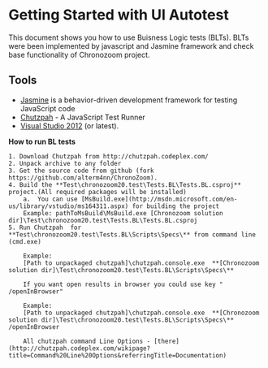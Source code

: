 # Getting Started with UI Autotest #
This document shows you how to use Buisness Logic tests (BLTs).
BLTs were been implemented by javascript and Jasmine framework and check base functionality of Chronozoom project.

## Tools ##
- [Jasmine]((http://pivotal.github.io/jasmine/)) is a behavior-driven development framework for testing JavaScript code
- [Chutzpah](http://chutzpah.codeplex.com/) - A JavaScript Test Runner 
- [Visual Studio 2012](http://www.microsoft.com/visualstudio/eng/products/visual-studio-overview) (or latest).


**How to run BL tests**

	1. Download Chutzpah from http://chutzpah.codeplex.com/
	2. Unpack archive to any folder
	3. Get the source code from github (fork https://github.com/alterm4nn/ChronoZoom).
	4. Build the **Test\chronozoom20.test\Tests.BL\Tests.BL.csproj** project.(All required packages will be installed)
		a.  You can use [MsBuild.exe](http://msdn.microsoft.com/en-us/library/vstudio/ms164311.aspx) for building the project
		Example: pathToMsBuild\MsBuild.exe [Chronozoom solution dir]\Test\chronozoom20.test\Tests.BL\Tests.BL.csproj
	5. Run Chutzpah  for **Test\chronozoom20.test\Tests.BL\Scripts\Specs\** from command line (cmd.exe)
	
		Example:
		[Path to unpackaged chutzpah]\chutzpah.console.exe  **[Chronozoom solution dir]\Test\chronozoom20.test\Tests.BL\Scripts\Specs\**
		
		If you want open results in browser you could use key " /openInBrowser"
		
		Example: 
		[Path to unpackaged chutzpah]\chutzpah.console.exe  **[Chronozoom solution dir]\Test\chronozoom20.test\Tests.BL\Scripts\Specs\** /openInBrowser
		
		All chutzpah command Line Options - [there](http://chutzpah.codeplex.com/wikipage?title=Command%20Line%20Options&referringTitle=Documentation)
